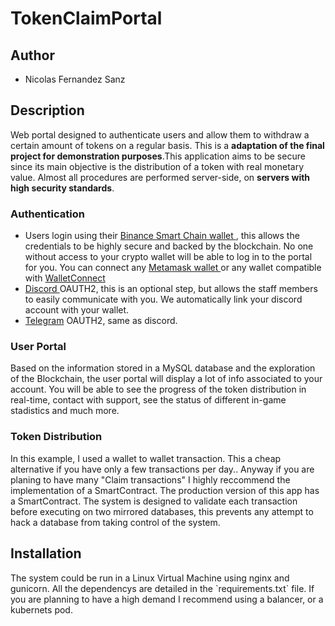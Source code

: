 


# TokenClaimPortal
<h2>Author</h2>
<ul>
<li>Nicolas Fernandez Sanz</li>
</ul>
<h2>Description</h2>
Web portal designed to authenticate users and allow them to withdraw a certain amount of tokens on a regular basis. This is a <strong>adaptation of the final project for demonstration purposes</strong>.This application aims to be secure since its main objective is the distribution of a token with real monetary value. Almost all procedures are performed server-side, on <strong>servers with high security standards</strong>.

<h3>Authentication</h3>
<ul>
<li> Users login using their <a href="https://academy.binance.com/en/glossary/blockchain?utm_campaign=googleadsxacademy&utm_source=googleads&utm_medium=cpc&gclid=Cj0KCQiAjJOQBhCkARIsAEKMtO1D6x_PC4IJ5wxPGz_J7mE9eNRv_a2CmkNSom43X6c9MlEY8sanmTQaAqpREALw_wcB"> Binance Smart Chain wallet </a>, this allows the credentials to be highly secure and backed by the blockchain. No one without access to your crypto wallet will be able to log in to the portal for you. You can connect any <a href="https://chrome.google.com/webstore/detail/metamask/nkbihfbeogaeaoehlefnkodbefgpgknn"> Metamask wallet </a> or any wallet compatible with <a href="https://walletconnect.com/">WalletConnect</a></li>
<li> <a href="https://discord.com/"> Discord </a> OAUTH2, this is an optional step, but allows the staff members to easily communicate with you. We automatically link your discord account with your wallet.</li>
<li><a href="https://web.telegram.org/">Telegram</a> OAUTH2, same as discord.</li>
</ul>

<h3>User Portal</h3>

Based on the information stored in a MySQL database and the exploration of the Blockchain, the user portal will display a lot of info associated to your account. You will be able to see the progress of the token distribution in real-time, contact with support, see the status of different in-game stadistics and much more.


<h3>Token Distribution</h3>

In this example, I used a wallet to wallet transaction. This a cheap alternative if you have only a few transactions per day.. Anyway if you are planing to have many "Claim transactions" I highly reccommend the implementation of a SmartContract. The production version of this app has a SmartContract.
The system is designed to validate each transaction before executing on two mirrored databases, this prevents any attempt to hack a database from taking control of the system.


<h2>Installation</h2>
The system could be run in a Linux Virtual Machine using nginx and gunicorn. All the dependencys are detailed in the `requirements.txt` file. 
If you are planning to have a high demand I recommend using a balancer, or a kubernets pod.
